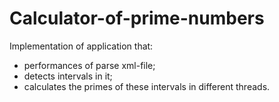 # Calculator-of-prime-numbers
Implementation of application that:
- performances of parse xml-file;
- detects intervals in it;
- calculates the primes of these intervals in different threads.
